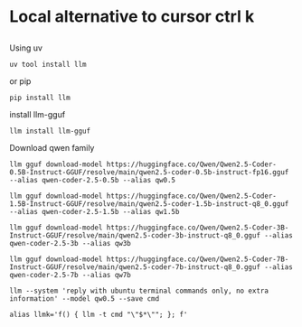 # Local alternative to cursor ctrl k 

##

Using uv 
```
uv tool install llm
```

or pip 

```
pip install llm
```


install llm-gguf

```
llm install llm-gguf
```

Download qwen family

```
llm gguf download-model https://huggingface.co/Qwen/Qwen2.5-Coder-0.5B-Instruct-GGUF/resolve/main/qwen2.5-coder-0.5b-instruct-fp16.gguf --alias qwen-coder-2.5-0.5b --alias qw0.5
```

```
llm gguf download-model https://huggingface.co/Qwen/Qwen2.5-Coder-1.5B-Instruct-GGUF/resolve/main/qwen2.5-coder-1.5b-instruct-q8_0.gguf --alias qwen-coder-2.5-1.5b --alias qw1.5b
```

```
llm gguf download-model https://huggingface.co/Qwen/Qwen2.5-Coder-3B-Instruct-GGUF/resolve/main/qwen2.5-coder-3b-instruct-q8_0.gguf --alias qwen-coder-2.5-3b --alias qw3b
```

```
llm gguf download-model https://huggingface.co/Qwen/Qwen2.5-Coder-7B-Instruct-GGUF/resolve/main/qwen2.5-coder-7b-instruct-q8_0.gguf --alias qwen-coder-2.5-7b --alias qw7b
```


```
llm --system 'reply with ubuntu terminal commands only, no extra information' --model qw0.5 --save cmd
```


```
alias llmk='f() { llm -t cmd "\"$*\""; }; f'
```



